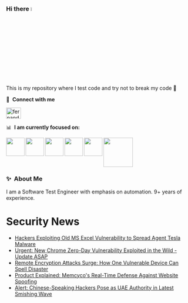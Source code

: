 ### Hi there <a href="https://www.gautamkrishnar.com/"><img src="https://media.giphy.com/media/hvRJCLFzcasrR4ia7z/giphy.gif" width="5%"></a>
This is my repository where I test code and try not to break my code :rofl:

🔗 &nbsp;**Connect with me**
<p align="left">
<a href="https://linkedin.com/in/fernandorlcruz" target="blank"><img align="center" src="https://raw.githubusercontent.com/rahuldkjain/github-profile-readme-generator/master/src/images/icons/Social/linked-in-alt.svg" alt="fernando cruz" height="30" width="40" /></a>
  
📊 &nbsp;**I am currently focused on:**

<img align="left" width='50' height='50' src="https://cdn.jsdelivr.net/gh/devicons/devicon/icons/python/python-original-wordmark.svg" />
<img align="left" width='50' height='50' src="https://cdn.jsdelivr.net/gh/devicons/devicon/icons/csharp/csharp-original.svg" />
<img align="left" width='50' height='50' src="https://cdn.jsdelivr.net/gh/devicons/devicon/icons/jenkins/jenkins-original.svg" />
<img align="left" width='50' height='50' src="https://specflow.org/wp-content/uploads/2021/05/SpecFlow-Icon.png" />
<img align="left" width='50' height='50' src="https://www.svgrepo.com/show/306098/githubactions.svg" />
<img width='80' height='80' src="https://cdn2.vectorstock.com/i/1000x1000/64/81/security-testing-concept-icon-safety-audit-key-vector-29166481.jpg" />
          
          
  
### ✨&nbsp; About Me

I am a Software Test Engineer with emphasis on automation. 9+ years of experience.

# Security News
<!-- BLOG-POST-LIST:START -->
- [Hackers Exploiting Old MS Excel Vulnerability to Spread Agent Tesla Malware](https://thehackernews.com/2023/12/hackers-exploiting-old-ms-excel.html)
- [Urgent: New Chrome Zero-Day Vulnerability Exploited in the Wild - Update ASAP](https://thehackernews.com/2023/12/urgent-new-chrome-zero-day.html)
- [Remote Encryption Attacks Surge: How One Vulnerable Device Can Spell Disaster](https://thehackernews.com/2023/12/remote-encryption-attacks-surge-how-one.html)
- [Product Explained: Memcyco&#39;s Real-Time Defense Against Website Spoofing](https://thehackernews.com/2023/12/product-explained-memcycos-real-time.html)
- [Alert: Chinese-Speaking Hackers Pose as UAE Authority in Latest Smishing Wave](https://thehackernews.com/2023/12/alert-chinese-hackers-pose-as-uae.html)
<!-- BLOG-POST-LIST:END -->
